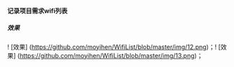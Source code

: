 #### 记录项目需求wifi列表
##### 效果
  ! [效果] (https://github.com/moyihen/WifiList/blob/master/img/12.png)；! [效果] (https://github.com/moyihen/WifiList/blob/master/img/13.png)；



